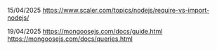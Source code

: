 15/04/2025 
https://www.scaler.com/topics/nodejs/require-vs-import-nodejs/

19/04/2025
https://mongoosejs.com/docs/guide.html
https://mongoosejs.com/docs/queries.html